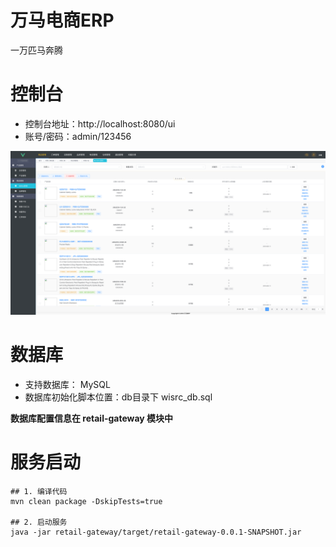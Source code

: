 # 万马电商ERP
一万匹马奔腾

# 控制台
- 控制台地址：http://localhost:8080/ui
- 账号/密码：admin/123456

![example](./doc/index.png)

# 数据库
- 支持数据库： MySQL
- 数据库初始化脚本位置：db目录下 wisrc_db.sql

**数据库配置信息在 retail-gateway 模块中**

# 服务启动
```
## 1. 编译代码
mvn clean package -DskipTests=true

## 2. 启动服务
java -jar retail-gateway/target/retail-gateway-0.0.1-SNAPSHOT.jar 
```